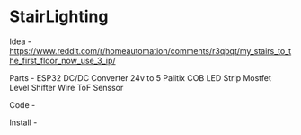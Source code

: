 # StairLighting

Idea - https://www.reddit.com/r/homeautomation/comments/r3qbqt/my_stairs_to_the_first_floor_now_use_3_ip/

Parts - 
ESP32
DC/DC Converter 24v to 5
Palitix COB LED Strip
Mostfet
Level Shifter
Wire
ToF Senssor 

Code - 

Install - 

